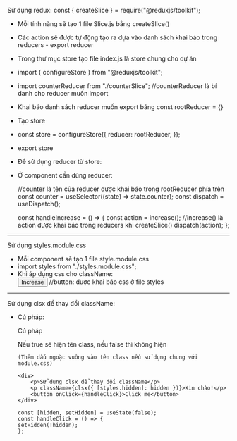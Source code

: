 Sử dụng redux:
const { createSlice } = require("@reduxjs/toolkit");

-   Mỗi tính năng sẽ tạo 1 file Slice.js bằng createSlice()
-   Các action sẽ được tự động tạo ra dựa vào danh sách khai báo trong reducers - export reducer

-   Trong thư mục store tạo file index.js là store chung cho dự án
-   import { configureStore } from "@reduxjs/toolkit";
-   import counterReducer from "./counterSlice"; //counterReducer là bí danh cho reducer muốn import
-   Khai báo danh sách reducer muốn export bằng const rootReducer = {}
-   Tạo store
-   const store = configureStore({
    reducer: rootReducer,
    });
-   export store

*   Để sử dụng reducer từ store:
    <Provider store={store}>
    <App />
    </Provider>
*   Ở component cần dùng reducer:

    //counter là tên của reducer được khai báo trong rootReducer phía trên
    const counter = useSelector((state) => state.counter);
    const dispatch = useDispatch();

    const handleIncrease = () => {
    const action = increase();
    //increase() là action được khai báo trong reducers khi createSlice()
    dispatch(action);
    };

---

Sử dụng styles.module.css

-   Mỗi component sẽ tạo 1 file style.module.css
-   import styles from "./styles.module.css";
-   Khi áp dụng css cho className:  
    <button className={styles.button} > Increase </button>
    //button: được khai báo css ở file styles

---

Sử dụng clsx để thay đổi className:

-   Cú pháp:
    <p className={clsx({ tên class: true/false})}> Cú pháp</p>
    Nếu true sẽ hiện tên class, nếu false thì không hiện

        (Thêm dấu ngoặc vuông vào tên class nếu sử dụng chung với module.css)

        <div>
            <p>Sử dụng clsx để thay đổi className</p>
            <p className={clsx({ [styles.hidden]: hidden })}>Xin chào!</p>
            <button onClick={handleClick}>Click me</button>
        </div>

        const [hidden, setHidden] = useState(false);
        const handleClick = () => {
        setHidden(!hidden);
        };
